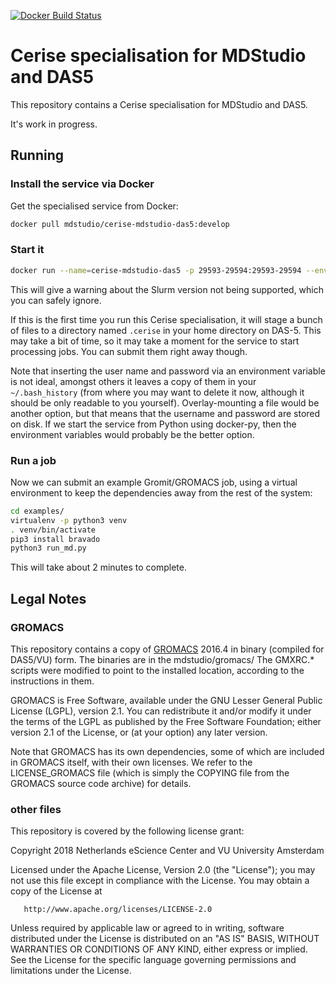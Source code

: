 [![Docker Build Status](https://img.shields.io/docker/build/mdstudio/cerise-mdstudio-das5.svg)](https://hub.docker.com/r/mdstudio/cerise-mdstudio-das5/)

# Cerise specialisation for MDStudio and DAS5

This repository contains a Cerise specialisation for MDStudio and DAS5.

It's work in progress.

## Running

### Install the service via Docker

Get the specialised service from Docker:

```bash
docker pull mdstudio/cerise-mdstudio-das5:develop
```

### Start it

```bash
docker run --name=cerise-mdstudio-das5 -p 29593-29594:29593-29594 --env CERISE_USERNAME=<username> --env CERISE_PASSWORD=<password> mdstudio/cerise-mdstudio-das5:develop
```
This will give a warning about the Slurm version not being supported, which
you can safely ignore.

If this is the first time you run this Cerise specialisation, it will stage a
bunch of files to a directory named `.cerise` in your home directory on DAS-5.
This may take a bit of time, so it may take a moment for the service to start
processing jobs. You can submit them right away though.

Note that inserting the user name and password via an environment variable is
not ideal, amongst others it leaves a copy of them in your `~/.bash_history`
(from where you may want to delete it now, although it should be only readable
to you yourself). Overlay-mounting a file would be another option, but that
means that the username and password are stored on disk. If we start the service
from Python using docker-py, then the environment variables would probably be
the better option.

### Run a job

Now we can submit an example Gromit/GROMACS job, using a virtual environment to
keep the dependencies away from the rest of the system:

```bash
cd examples/
virtualenv -p python3 venv
. venv/bin/activate
pip3 install bravado
python3 run_md.py
```

This will take about 2 minutes to complete.


## Legal Notes

### GROMACS

This repository contains a copy of [GROMACS](http://www.gromacs.org) 2016.4 in
binary (compiled for DAS5/VU) form. The binaries are in the mdstudio/gromacs/
The GMXRC.* scripts were modified to point to
the installed location, according to the instructions in them.

GROMACS is Free Software, available under the GNU Lesser General Public License
(LGPL), version 2.1. You can redistribute it and/or modify it under the terms of
the LGPL as published by the Free Software Foundation; either version 2.1 of the
License, or (at your option) any later version.

Note that GROMACS has its own dependencies, some of which are included in
GROMACS itself, with their own licenses. We refer to the LICENSE_GROMACS file
(which is simply the COPYING file from the GROMACS source code archive) for
details.


### other files

This repository is covered by the following license grant:

   Copyright 2018 Netherlands eScience Center and VU University Amsterdam

   Licensed under the Apache License, Version 2.0 (the "License");
   you may not use this file except in compliance with the License.
   You may obtain a copy of the License at

       http://www.apache.org/licenses/LICENSE-2.0

   Unless required by applicable law or agreed to in writing, software
   distributed under the License is distributed on an "AS IS" BASIS,
   WITHOUT WARRANTIES OR CONDITIONS OF ANY KIND, either express or implied.
   See the License for the specific language governing permissions and
   limitations under the License.
